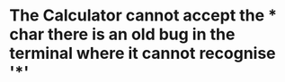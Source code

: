 # The Calculator cannot accept the * char there is an old bug in the terminal where it cannot recognise '*'